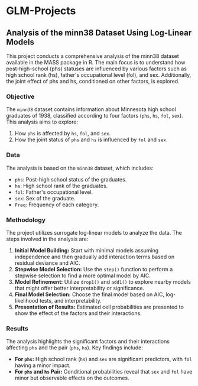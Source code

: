 # GLM-Projects

## Analysis of the minn38 Dataset Using Log-Linear Models
This project conducts a comprehensive analysis of the minn38 dataset available in the MASS package in R. The main focus is to understand how post-high-school (phs) statuses are influenced by various factors such as high school rank (hs), father's occupational level (fol), and sex. Additionally, the joint effect of phs and hs, conditioned on other factors, is explored.

### Objective

The `minn38` dataset contains information about Minnesota high school graduates of 1938, classified according to four factors (`phs`, `hs`, `fol`, `sex`). This analysis aims to explore:
1. How `phs` is affected by `hs`, `fol`, and `sex`.
2. How the joint status of `phs` and `hs` is influenced by `fol` and `sex`.

### Data

The analysis is based on the `minn38` dataset, which includes:
- `phs`: Post-high school status of the graduates.
- `hs`: High school rank of the graduates.
- `fol`: Father's occupational level.
- `sex`: Sex of the graduate.
- `Freq`: Frequency of each category.

### Methodology

The project utilizes surrogate log-linear models to analyze the data. The steps involved in the analysis are:
1. **Initial Model Building:** Start with minimal models assuming independence and then gradually add interaction terms based on residual deviance and AIC.
2. **Stepwise Model Selection:** Use the `step()` function to perform a stepwise selection to find a more optimal model by AIC.
3. **Model Refinement:** Utilize `drop1()` and `add1()` to explore nearby models that might offer better interpretability or significance.
4. **Final Model Selection:** Choose the final model based on AIC, log-likelihood tests, and interpretability.
5. **Presentation of Results:** Estimated cell probabilities are presented to show the effect of the factors and their interactions.

### Results

The analysis highlights the significant factors and their interactions affecting `phs` and the pair (`phs`, `hs`). Key findings include:

- **For `phs`:** High school rank (`hs`) and `sex` are significant predictors, with `fol` having a minor impact.
- **For `phs` and `hs` Pair:** Conditional probabilities reveal that `sex` and `fol` have minor but observable effects on the outcomes.
